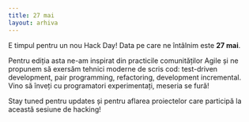 ```yaml
---
title: 27 mai
layout: arhiva
---
```


E timpul pentru un nou Hack Day! Data pe care ne întâlnim este **27
mai**.

Pentru ediția asta ne-am inspirat din practicile comunităților Agile și
ne propunem să exersăm tehnici moderne de scris cod: test-driven
development, pair programming, refactoring, development incremental.
Vino să înveți cu programatori experimentați, meseria se fură!

Stay tuned pentru updates și pentru aflarea proiectelor care participă
la această sesiune de hacking!
